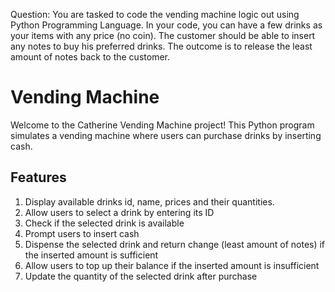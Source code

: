Question: You are tasked to code the vending machine logic out using Python Programming Language. In your code, you can have a few drinks as your items with any price (no coin). The customer should be able to insert any notes to buy his preferred drinks. The outcome is to release the least amount of notes back to the customer. 

# Vending Machine
Welcome to the Catherine Vending Machine project! This Python program simulates a vending machine where users can purchase drinks by inserting cash.

## Features
1. Display available drinks id, name, prices and their quantities.
2. Allow users to select a drink by entering its ID
3. Check if the selected drink is available
4. Prompt users to insert cash
5. Dispense the selected drink and return change (least amount of notes) if the inserted amount is sufficient
6. Allow users to top up their balance if the inserted amount is insufficient
7. Update the quantity of the selected drink after purchase